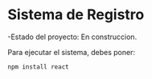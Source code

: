 <h1>Sistema de Registro </h1>

-Estado del proyecto: En construccion.

Para ejecutar el sistema, debes poner:

```npm install react```
